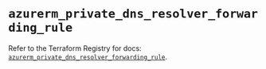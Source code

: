 # `azurerm_private_dns_resolver_forwarding_rule`

Refer to the Terraform Registry for docs: [`azurerm_private_dns_resolver_forwarding_rule`](https://registry.terraform.io/providers/hashicorp/azurerm/3.103.0/docs/resources/private_dns_resolver_forwarding_rule).
